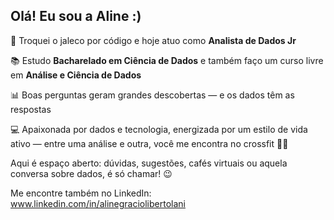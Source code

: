 ## Olá! Eu sou a Aline :)

🔄 Troquei o jaleco por código e hoje atuo como **Analista de Dados Jr**

📚 Estudo **Bacharelado em Ciência de Dados** e também faço um curso livre em **Análise e Ciência de Dados**

📊 Boas perguntas geram grandes descobertas — e os dados têm as respostas

💻 Apaixonada por dados e tecnologia, energizada por um estilo de vida ativo — entre uma análise e outra, você me encontra no crossfit 🏋️‍♀️

Aqui é espaço aberto: dúvidas, sugestões, cafés virtuais ou aquela conversa sobre dados, é só chamar! 😉

Me encontre também no LinkedIn: www.linkedin.com/in/alinegraciolibertolani

